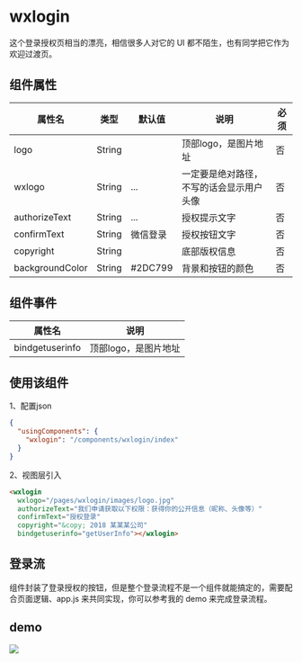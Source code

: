 # wxlogin

这个登录授权页相当的漂亮，相信很多人对它的 UI 都不陌生，也有同学把它作为欢迎过渡页。

## 组件属性

| 属性名          | 类型   | 默认值   | 说明                                     | 必须 |
| --------------- | ------ | -------- | ---------------------------------------- | ---- |
| logo            | String |          | 顶部logo，是图片地址                     | 否   |
| wxlogo          | String | ...      | 一定要是绝对路径，不写的话会显示用户头像 | 否   |
| authorizeText   | String | ...      | 授权提示文字                             | 否   |
| confirmText     | String | 微信登录 | 授权按钮文字                             | 否   |
| copyright       | String |          | 底部版权信息                             | 否   |
| backgroundColor | String | #2DC799  | 背景和按钮的颜色                         | 否   |

## 组件事件

| 属性名          | 说明                 |
| --------------- | -------------------- |
| bindgetuserinfo | 顶部logo，是图片地址 |

## 使用该组件

1、配置json

```json
{
  "usingComponents": {
    "wxlogin": "/components/wxlogin/index"
  }
}
```

2、视图层引入

```html
<wxlogin
  wxlogo="/pages/wxlogin/images/logo.jpg"
  authorizeText="我们申请获取以下权限：获得你的公开信息（昵称、头像等）"
  confirmText="授权登录"
  copyright="&copy; 2018 某某某公司"
  bindgetuserinfo="getUserInfo"></wxlogin>
```

## 登录流

组件封装了登录授权的按钮，但是整个登录流程不是一个组件就能搞定的，需要配合页面逻辑、app.js 来共同实现，你可以参考我的 demo 来完成登录流程。

## demo

![](http://cdn.wakeuptocode.me/wxlogin.gif)
